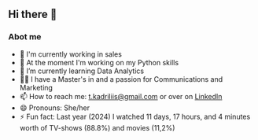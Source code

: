 ## Hi there 👋

### Abot me
- 💪 I'm currently working in sales
- 🔭 At the moment I'm working on my Python skills  
- 🌱 I’m currently learning Data Analytics
- 👩‍🎓 I have a Master's in and a passion for Communications and Marketing
- 📫 How to reach me: t.kadriliis@gmail.com or over on [LinkedIn](https://www.linkedin.com/in/kadri-liis-tammearu-3051931b0)
- 😄 Pronouns: She/her  
- ⚡ Fun fact: Last year (2024) I watched 11 days, 17 hours, and 4 minutes worth of TV-shows (88.8%) and movies (11,2%)

<!--
**tkadriliis/tkadriliis** is a ✨ _special_ ✨ repository because its `README.md` (this file) appears on your GitHub profile.

Here are some ideas to get you started:

- 🔭 I’m currently working on my Python skills
- 🌱 I’m currently learning Data Analytics
- 📫 How to reach me: t.kadriliis@gmail.com or over on LinkedIn (www.linkedin.com/in/kadri-liis-tammearu-3051931b0)
- 😄 Pronouns: She/her  
- ⚡ Fun fact: Last year (2024) I watched 11 days, 17 hours, and 4 minutes worth of TV-shows (88.8%) and movies (11,2%)
